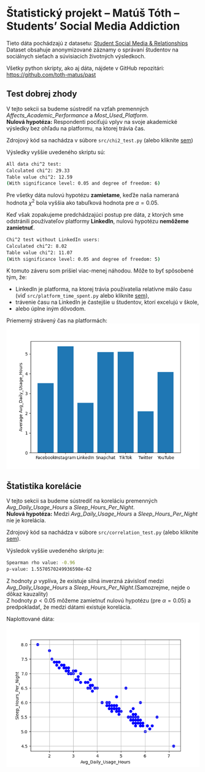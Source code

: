 # Štatistický projekt – Matúš Tóth – Students’ Social Media Addiction

Tieto dáta pochádzajú z datasetu: [Student Social Media & Relationships](https://www.kaggle.com/datasets/adilshamim8/social-media-addiction-vs-relationships)  
Dataset obsahuje anonymizované záznamy o správaní študentov na sociálnych sieťach a súvisiacich životných výsledkoch.

Všetky python skripty, ako aj dáta, nájdete v GitHub repozitári:
https://github.com/toth-matus/past

## Test dobrej zhody

V tejto sekcii sa budeme sústrediť na vzťah premenných *Affects_Academic_Performance* a *Most_Used_Platform*.  
**Nulová hypotéza:** Respondenti pociťujú vplyv na svoje akademické výsledky bez ohľadu na platformu, na ktorej trávia čas.

Zdrojový kód sa nachádza v súbore `src/chi2_test.py` (alebo kliknite [sem](src/chi2_test.py))

Výsledky vyššie uvedeného skriptu sú:

```bash
All data chi^2 test:
Calculated chi^2: 29.33
Table value chi^2: 12.59
(With significance level: 0.05 and degree of freedom: 6)
```

Pre všetky dáta nulovú hypotézu **zamietame**, keďže naša nameraná hodnota $\chi^2$ bola vyššia ako tabuľková hodnota pre $\alpha = 0.05$.

Keď však zopakujeme predchádzajúci postup pre dáta, z ktorých sme odstránili používateľov platformy **LinkedIn**, nulovú hypotézu **nemôžeme zamietnuť**.

```bash
Chi^2 test without LinkedIn users:
Calculated chi^2: 8.02
Table value chi^2: 11.07
(With significance level: 0.05 and degree of freedom: 5)
```

K tomuto záveru som prišiel viac-menej náhodou. Môže to byť spôsobené tým, že:

- LinkedIn je platforma, na ktorej trávia používatelia relatívne málo času (viď `src/platform_time_spent.py` alebo kliknite [sem](src/platform_time_spent.py)),
- trávenie času na LinkedIn je častejšie u študentov, ktorí excelujú v škole,
- alebo úplne iným dôvodom.

Priemerný strávený čas na platformách:  
![Priemerný čas](img/platform_average.png)

## Štatistika korelácie

V tejto sekcii sa budeme sústrediť na koreláciu premenných *Avg_Daily_Usage_Hours* a *Sleep_Hours_Per_Night*.  
**Nulová hypotéza:** Medzi *Avg_Daily_Usage_Hours* a *Sleep_Hours_Per_Night* nie je korelácia.

Zdrojový kód sa nachádza v súbore `src/correlation_test.py` (alebo kliknite [sem](src/correlation_test.py)).

Výsledok vyššie uvedeného skriptu je:

```bash
Spearman rho value: -0.96
p-value: 1.5570570249936598e-62
```

Z hodnoty $\rho$ vyplíva, že existuje silná inverzná závislosť medzi *Avg_Daily_Usage_Hours* a *Sleep_Hours_Per_Night*.(Samozrejme, nejde o dôkaz kauzality)  
Z hodnoty $p < 0.05$ môžeme zamietnuť nulovú hypotézu (pre $\alpha = 0.05$) a predpokladať, že medzi dátami existuje korelácia.

Naplottované dáta:  
![Korelácia](img/correlation.png)
